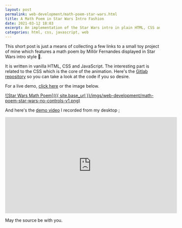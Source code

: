 ```yaml
---
layout: post
permalink: web-development/math-poem-star-wars.html
title: A Math Poem in Star Wars Intro Fashion
date: 2021-03-12 18:03
excerpt: An implementation of the Star Wars intro in plain HTML, CSS and JavaScript displaying a math poem by Milor Fernandes
categories: html, css, javascript, web
---
```


This short post is just a means of collecting a few links to a small toy project of mine which features a math poem by Millôr Fernandes displayed in Star Wars intro style 💫.

It is written in vanilla HTML, CSS and JavaScript. The interesting part is related to the CSS which is the core of the animation. Here's the <a href="https://gitlab.com/fernandobasso/math-poem-star-wars" target="_blank">Gitlab repository</a> so you can take a look at the code if you so desire.

For a live demo, <a href="{{ site.base_url }}/projects/math-poem-star-wars/poem.html" target="_blank">click here</a> or the image below.

<a href="{{ site.base_url }}/projects/math-poem-star-wars/poem.html" target="_blank">
![Star Wars Math Poem]({{ site.base_url }}/imgs/web-development/math-poem-star-wars-no-controls-v1.png)
</a>

And here's the <a href="https://www.youtube.com/watch?v=RiL1uJ63CoM" target="_blank">demo video</a> I recorded from my desktop ;

<div class="video-wrapper">
<iframe
    width="560"
    height="315"
    src="https://www.youtube.com/embed/RiL1uJ63CoM"
    frameborder="0"
    allow="accelerometer; autoplay; clipboard-write; encrypted-media; gyroscope; picture-in-picture"
    allowfullscreen></iframe>
</div>

May the source be with you.
